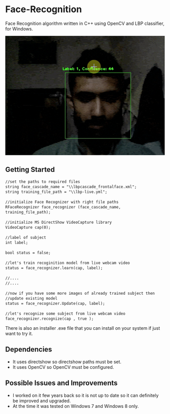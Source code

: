 # Face-Recognition

Face Recognition algorithm written in C++ using OpenCV and LBP classifier, for Windows.

![live demo](animated.gif)

## Getting Started

```
//set the paths to required files
string face_cascade_name = "\\lbpcascade_frontalface.xml";
string training_file_path = "\\lbp-live.yml";

//initialize Face Recognizer with right file paths
RFaceRecognizer face_recognizer (face_cascade_name, training_file_path);

//initialize MS DirectShow VideoCapture library
VideoCapture cap(0);

//label of subject
int label;

bool status = false;

//let's train recoginition model from live webcam video
status = face_recognizer.learn(cap, label);

//....
//....

//now if you have some more images of already trained subject then 
//update existing model
status = face_recognizer.Update(cap, label);

//let's recognize some subject from live webcam video
face_recognizer.recognize(cap , true );
```

There is also an installer .exe file that you can install on your system if just want to try it.


## Dependencies 

- It uses directshow so directshow paths must be set.
- It uses OpenCV so OpenCV must be configured.

## Possible Issues and Improvements

- I worked on it few years back so it is not up to date so it can definitely be improved and upgraded.
- At the time it was tested on Windows 7 and Windows 8 only.




